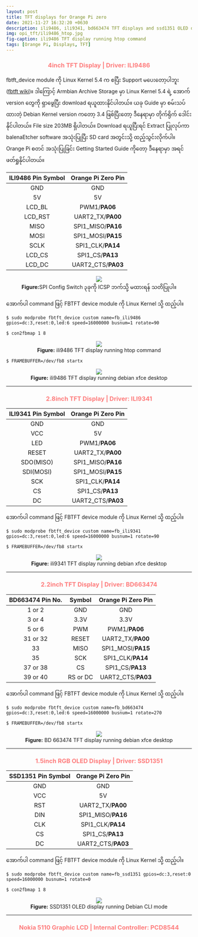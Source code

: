 ```yaml
---
layout: post
title: TFT displays for Orange Pi zero
date: 2021-11-27 16:32:20 +0630
description: ili9486, ili9341, bd663474 TFT displays and ssd1351 OLED display for Orange Pi zero
img: opi_tft/ili9486_htop.jpg
fig-caption: ili9486 TFT display running htop command
tags: [Orange Pi, Displays, TFT]
---
```


### <center><span style="color:red; opacity: 0.50;">4inch TFT Display | Driver: ILI9486</span>

fbtft_device module ကို Linux Kernel 5.4 က စပြီး Support မပေးတော့ပါဘူး (<a href="https://github.com/notro/fbtft/wiki#fbtft_device-and-flexfb-are-gone-in-54">fbtft wiki</a>)။ ဒါကြောင့် <a style="text-decoration:none" href="https://archive.armbian.com/orangepizero/archive/">Armbian Archive Storage</a> မှာ Linux Kernel 5.4 ရဲ့ အောက် version တွေကို ရှာဖွေပြီး download ရယူထားနိုင်ပါတယ်။ ယခု Guide မှာ စမ်းသပ်ထားတဲ့ Debian Kernel version ကတော့ 3.4 ဖြစ်ပြီးတော့ <a style="text-decoration:none" href="https://archive.armbian.com/orangepizero/archive/Armbian_5.59_Orangepizero_Debian_jessie_default_3.4.113.7z">ဒီနေရာ</a>မှာ တိုက်ရိုက် ဒေါင်းနိုင်ပါတယ်။ File size 203MB ရှိပါတယ်။ Download ရယူပြီးရင် Extract ပြုလုပ်ကာ <a style="text-decoration:none" href="https://www.balena.io/etcher/">balenaEtcher</a> software အသုံးပြုပြီး SD card အတွင်းသို့ ထည့်သွင်းလိုက်ပါ။ Orange Pi စတင် အသုံးပြုခြင်း Getting Started Guide ကိုတော့ <a style="text-decoration:none" href="#">ဒီနေရာ</a>မှာ အရင်ဖတ်ရှုနိုင်ပါတယ်။

| ILI9486 Pin Symbol | Orange Pi Zero Pin |
| :---------------: | :---------------: |
| GND | GND |
| 5V | 5V |
| LCD_BL | PWM1/**PA06** |
| LCD_RST | UART2_TX/**PA00** |
| MISO | SPI1_MISO/**PA16** |
| MOSI | SPI1_MOSI/**PA15** |
| SCLK | SPI1_CLK/**PA14** |
| LCD_CS | SPI1_CS/**PA13** |
| LCD_DC | UART2_CTS/**PA03** |

<p align="center">
<img src="/assets/img/opi_tft/ili9486_spi_config.jpg">
<br>
<a><b>Figure:</b>SPI Config Switch ၃ခုကို ICSP ဘက်သို့ မထားရန် သတိပြုပါ။</a>
</p>

အောက်ပါ command ဖြင့် FBTFT device module ကို Linux Kernel သို့ ထည့်ပါ။
~~~~~~~~
$ sudo modprobe fbtft_device custom name=fb_ili9486 gpios=dc:3,reset:0,led:6 speed=16000000 busnum=1 rotate=90
~~~~~~~~

`$ con2fbmap 1 8`

<p align="center">
<img src="/assets/img/opi_tft/ili9486_htop.jpg">
<br>
<a><b>Figure:</b> ili9486 TFT display running htop command</a>
</p>

`$ FRAMEBUFFER=/dev/fb8 startx`

<p align="center">
<img src="/assets/img/opi_tft/ili9486_xfce.jpg">
<br>
<a><b>Figure:</b> ili9486 TFT display running debian xfce desktop</a>
</p>

----------------

### <center><span style="color:red; opacity: 0.50;">2.8inch TFT Display | Driver: ILI9341</span>

| ILI9341 Pin Symbol | Orange Pi Zero Pin |
| :---------------: | :---------------: |
| GND | GND |
| VCC | 5V |
| LED | PWM1/**PA06** |
| RESET | UART2_TX/**PA00** |
| SDO(MISO) | SPI1_MISO/**PA16** |
| SDI(MOSI) | SPI1_MOSI/**PA15** |
| SCK | SPI1_CLK/**PA14** |
| CS | SPI1_CS/**PA13** |
| DC | UART2_CTS/**PA03** |

အောက်ပါ command ဖြင့် FBTFT device module ကို Linux Kernel သို့ ထည့်ပါ။
~~~~~~~~
$ sudo modprobe fbtft_device custom name=fb_ili9341 gpios=dc:3,reset:0,led:6 speed=16000000 busnum=1 rotate=90
~~~~~~~~

`$ FRAMEBUFFER=/dev/fb8 startx`

<p align="center">
<img src="/assets/img/opi_tft/ili9341_htop.jpg">
<br>
<a><b>Figure:</b> ili9341 TFT display running debian xfce desktop</a>
</p>

----------------

### <center><span style="color:red; opacity: 0.50;">2.2inch TFT Display | Driver: BD663474</span>

| BD663474 Pin No. | Symbol | Orange Pi Zero Pin |
| :---------------: | :---------------: | :---------------: |
| 1 or 2 | GND | GND |
| 3 or 4 | 3.3V | 3.3V |
| 5 or 6 | PWM | PWM1/**PA06** |
| 31 or 32 | RESET | UART2_TX/**PA00** |
| 33 | MISO | SPI1_MOSI/**PA15** |
| 35 | SCK | SPI1_CLK/**PA14** |
| 37 or 38 | CS | SPI1_CS/**PA13** |
| 39 or 40 | RS or DC | UART2_CTS/**PA03** |

အောက်ပါ command ဖြင့် FBTFT device module ကို Linux Kernel သို့ ထည့်ပါ။
~~~~~~~~
$ sudo modprobe fbtft_device custom name=fb_bd663474 gpios=dc:3,reset:0,led:6 speed=16000000 busnum=1 rotate=270
~~~~~~~~

`$ FRAMEBUFFER=/dev/fb8 startx`

<p align="center">
<img src="/assets/img/opi_tft/bd663474_xfce.jpg">
<br>
<a><b>Figure:</b> BD 663474 TFT display running debian xfce desktop</a>
</p>

----------------

### <center><span style="color:red; opacity: 0.50;">1.5inch RGB OLED Display | Driver: SSD1351</span>

| SSD1351 Pin Symbol | Orange Pi Zero Pin |
| :---------------: | :---------------: |
| GND | GND |
| VCC | 5V |
| RST | UART2_TX/**PA00** |
| DIN | SPI1_MISO/**PA16** |
| CLK | SPI1_CLK/**PA14** |
| CS | SPI1_CS/**PA13** |
| DC | UART2_CTS/**PA03** |

အောက်ပါ command ဖြင့် FBTFT device module ကို Linux Kernel သို့ ထည့်ပါ။
~~~~~~~~
$ sudo modprobe fbtft_device custom name=fb_ssd1351 gpios=dc:3,reset:0 speed=16000000 busnum=1 rotate=0
~~~~~~~~

`$ con2fbmap 1 8`

<p align="center">
<img src="/assets/img/opi_tft/ssd1351_login.jpg">
<br>
<a><b>Figure:</b> SSD1351 OLED display running Debian CLI mode</a>
</p>

----------------

### <center><span style="color:red; opacity: 0.50;">Nokia 5110 Graphic LCD | Internal Controller: PCD8544</span>
